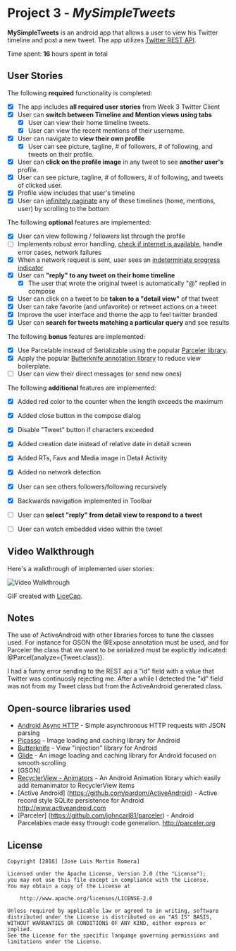 # Project 3 - *MySimpleTweets*

**MySimpleTweets** is an android app that allows a user to view his Twitter timeline and post a new tweet. The app utilizes [Twitter REST API](https://dev.twitter.com/rest/public).

Time spent: **16** hours spent in total

## User Stories

The following **required** functionality is completed:

* [x] The app includes **all required user stories** from Week 3 Twitter Client
* [x] User can **switch between Timeline and Mention views using tabs**
  * [x] User can view their home timeline tweets.
  * [x] User can view the recent mentions of their username.
* [x] User can navigate to **view their own profile**
  * [x] User can see picture, tagline, # of followers, # of following, and tweets on their profile.
* [x] User can **click on the profile image** in any tweet to see **another user's** profile.
 * [x] User can see picture, tagline, # of followers, # of following, and tweets of clicked user.
 * [x] Profile view includes that user's timeline
* [x] User can [infinitely paginate](http://guides.codepath.com/android/Endless-Scrolling-with-AdapterViews-and-RecyclerView) any of these timelines (home, mentions, user) by scrolling to the bottom

The following **optional** features are implemented:

* [x] User can view following / followers list through the profile
* [ ] Implements robust error handling, [check if internet is available](http://guides.codepath.com/android/Sending-and-Managing-Network-Requests#checking-for-network-connectivity), handle error cases, network failures
* [x] When a network request is sent, user sees an [indeterminate progress indicator](http://guides.codepath.com/android/Handling-ProgressBars#progress-within-actionbar)
* [x] User can **"reply" to any tweet on their home timeline**
  * [x] The user that wrote the original tweet is automatically "@" replied in compose
* [x] User can click on a tweet to be **taken to a "detail view"** of that tweet
 * [x] User can take favorite (and unfavorite) or retweet actions on a tweet
* [x] Improve the user interface and theme the app to feel twitter branded
* [x] User can **search for tweets matching a particular query** and see results

The following **bonus** features are implemented:

* [x] Use Parcelable instead of Serializable using the popular [Parceler library](http://guides.codepath.com/android/Using-Parceler).
* [x] Apply the popular [Butterknife annotation library](http://guides.codepath.com/android/Reducing-View-Boilerplate-with-Butterknife) to reduce view boilerplate.
* [ ] User can view their direct messages (or send new ones)

The following **additional** features are implemented:

* [x] Added red color to the counter when the length exceeds the maximum
* [x] Added close button in the compose dialog
* [x] Disable "Tweet" button if characters exceeded
* [x] Added creation date instead of relative date in detail screen
* [x] Added RTs, Favs and Media image in Detail Activity
* [x] Added no network detection
* [x] User can see others followers/following recursively
* [x] Backwards navigation implemented in Toolbar

* [ ] User can **select "reply" from detail view to respond to a tweet**
* [ ] User can watch embedded video within the tweet

## Video Walkthrough 

Here's a walkthrough of implemented user stories:

<img src='https://s3-eu-west-1.amazonaws.com/chezlui.freelancer/codepath/Simpletweets.gif' title='Video Walkthrough' width='' alt='Video Walkthrough' />

GIF created with [LiceCap](http://www.cockos.com/licecap/).

## Notes

The use of ActiveAndroid with other libraries forces to tune the classes used. For instance for GSON the @Expose annotation must be used, and for Parceler the class that we want to be serialized must be explicitly indicated: @Parcel(analyze={Tweet.class}).

I had a funny error sending to the REST api a "id" field with a value that Twitter was continuosly rejecting me. After a while I detected the "id" field was not from my Tweet class but from the ActiveAndroid generated class.



## Open-source libraries used

- [Android Async HTTP](https://github.com/loopj/android-async-http) - Simple asynchronous HTTP requests with JSON parsing
- [Picasso](http://square.github.io/picasso/) - Image loading and caching library for Android
- [Butterknife](https://github.com/JakeWharton/butterknife) - View "injection" library for Android
- [Glide](https://github.com/bumptech/glide) - An image loading and caching library for Android focused on smooth scrolling
- [GSON]
- [RecyclerView - Animators](https://github.com/wasabeef/recyclerview-animators) - An Android Animation library which easily add itemanimator to RecyclerView items
- [Active Android] (https://github.com/pardom/ActiveAndroid) - Active record style SQLite persistence for Android http://www.activeandroid.com
- [Parceler] (https://github.com/johncarl81/parceler) - Android Parcelables made easy through code generation. http://parceler.org

## License

    Copyright [2016] [Jose Luis Martin Romera]

    Licensed under the Apache License, Version 2.0 (the "License");
    you may not use this file except in compliance with the License.
    You may obtain a copy of the License at

        http://www.apache.org/licenses/LICENSE-2.0

    Unless required by applicable law or agreed to in writing, software
    distributed under the License is distributed on an "AS IS" BASIS,
    WITHOUT WARRANTIES OR CONDITIONS OF ANY KIND, either express or implied.
    See the License for the specific language governing permissions and
    limitations under the License.
